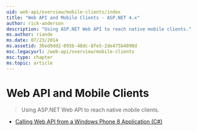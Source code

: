 ```yaml
---
uid: web-api/overview/mobile-clients/index
title: "Web API and Mobile Clients - ASP.NET 4.x"
author: rick-anderson
description: "Using ASP.NET Web API to reach native mobile clients."
ms.author: riande
ms.date: 07/23/2014
ms.assetid: 36ed9dd2-095b-48dc-8fe5-2de475b4098d
msc.legacyurl: /web-api/overview/mobile-clients
msc.type: chapter
ms.topic: article
---
```

# Web API and Mobile Clients

> Using ASP.NET Web API to reach native mobile clients.

- [Calling Web API from a Windows Phone 8 Application (C#)](calling-web-api-from-a-windows-phone-8-application.md)
